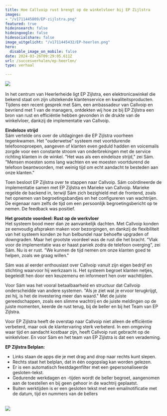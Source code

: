 ```yaml
---
title: Hoe Callvoip rust brengt op de winkelvloer bij EP Zijlstra
images:
- "/v1711445809/EP-zijlstra.png"
featured: true
hideinsearch: false
hideingoogle: false
hidesocialshare: false
image_uitgelicht: "/v1711445432/EP-heerlen.png"
hero:
  disable_image_on_mobile: false
date: 2024-03-26T09:29:05.611Z
url: /succesverhalen/ep-heerlen/
type: verhaal

---
```

<img src="https://res.cloudinary.com/callvoip/image/upload/v1711445809/EP-zijlstra.png"><br><br>
In het centrum van Heerlerheide ligt EP Zijlstra, een elektronicawinkel die bekend staat om zijn uitstekende klantenservice en kwaliteitsproducten. Tijdens een recent gesprek met Sám, een ambassadeur van Callvoip en bevriend met 1 van de managers, ontdekten wij hoe ze bij EP Zijlstra een bron van rust en efficiëntie hebben gevonden in de drukte van de winkelvloer, dankzij de implementatie van Callvoip.

<strong>Eindeloze strijd</strong><br>
Sám vertelde ons over de uitdagingen die EP Zijlstra voorheen tegenkwamen. Het "ouderwetse" systeem met voortdurende telefoonoproepen, aangeven of klanten even geduld hadden en voicemails zorgde voor een constante stroom van onderbrekingen met de service richting klanten in de winkel. "Het was als een eindeloze strijd," zei Sám. "Mensen moesten soms lang wachten en we moesten voortdurend de telefoon beantwoorden, met weinig tijd om echt aandacht te besteden aan onze klanten."

Toen besloot EP Zijlstra over te stappen naar Callvoip. Sám coördineerde de implementatie samen met EP Zijlstra en Marieke van Callvoip. Marieke regelde de backend in, terwijl Sám zich bezighield met de frontend, zoals het opnemen van begroetingsbandjes en het configureren van wachtrijen. De eigenaar nam zelfs de tijd om een persoonlijk begroetingsbericht op te nemen. De feedback was positief. 

<strong>Het grootste voordeel: Rust op de werkvloer</strong><br>
Het systeem bood meer dan ze aanvankelijk dachten. Met Callvoip konden ze eenvoudig afspraken maken voor bezorgingen, en dankzij de flexibiliteit van het systeem konden ze hun belbundel naar behoefte upgraden of downgraden. Maar het grootste voordeel was de rust die het bracht. "Vlak voor de implementatie was er haast paniek zodra de telefoon overging", zei Sám. Nu is er rust. "We kunnen de tijd nemen om onze klanten goed te helpen, zoals we graag willen."

Sám was al eerder enthousiast over Callvoip vanuit zijn eigen bedrijf en stichting waarvoor hij werkzaam is. Het systeem begroet klanten netjes, begeleidt hen door een keuzemenu en informeert hen over wachttijden. 

Voor Sám was het vooral betaalbaarheid en structuur dat Callvoip onderscheidde van andere systemen. "Als je ziet wat je ervoor terugkrijgt, zei hij, is het de investering meer dan waard."
Met de juiste gereedschappen, zoals een slimme wachtrij en de juiste meldingen op de juiste momenten, keerde de rust terug, bij de beller en bij het Team van EP Zijlstra.

Voor EP Zijlstra heeft de overstap naar Callvoip niet alleen de efficiëntie verbeterd, maar ook de klantervaring sterk verbeterd. In een omgeving waar tijd en aandacht kostbaar zijn, heeft Callvoip rust gebracht op de winkelvloer. En voor Sám en het team van EP Zijlstra is dat een verademing.

<strong>EP Zijlstra Belplan:</strong><br>
- Links staan de apps die je met drag and drop naar rechts kunt slepen.<br>
- Rechts staat het belplan, dat in één oogopslag kan worden gelezen.<br>
- Er is een automatisch feestdagenfilter met een gepersonaliseerde gesloten-tekst. <br>
- Gedurende werkdagen en -tijden wordt de beller begroet, aangenomen aan de toestellen en bij geen gehoor in de wachtrij geplaatst.<br>
- Buiten werktijden is er een gesloten tekst met een emailnotificatie met de datum, tijd en nummers van de bellers<br><br>
<img src="https://res.cloudinary.com/callvoip/image/upload/v1712042017/belplan-EP.png">



